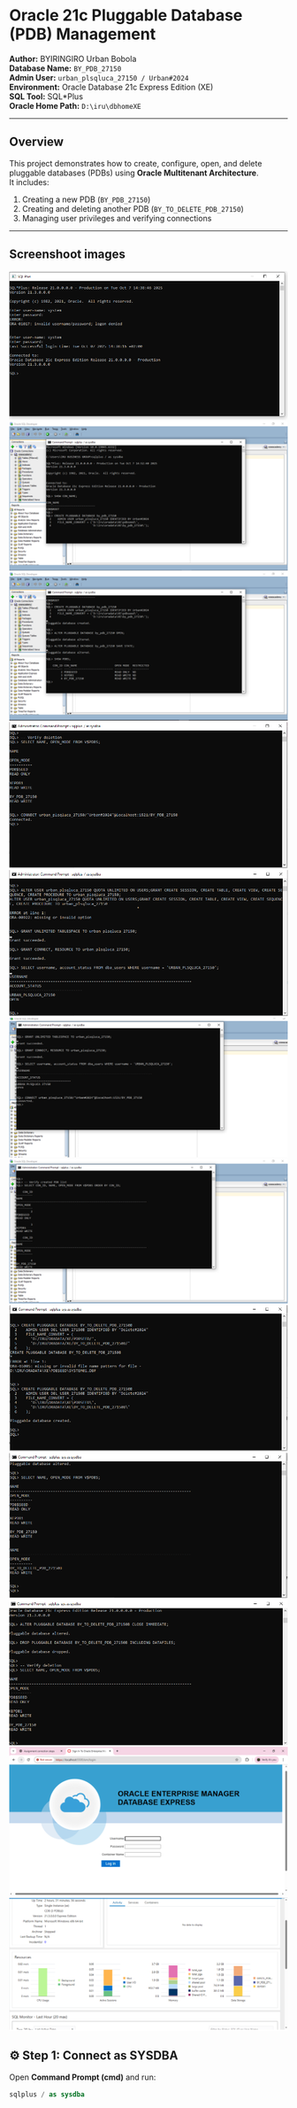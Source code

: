# Oracle 21c Pluggable Database (PDB) Management
**Author:** BYIRINGIRO Urban Bobola  
**Database Name:** `BY_PDB_27150`  
**Admin User:** `urban_plsqluca_27150 / Urban#2024`  
**Environment:** Oracle Database 21c Express Edition (XE)  
**SQL Tool:** SQL*Plus  
**Oracle Home Path:** `D:\iru\dbhomeXE`

---

##  Overview  
This project demonstrates how to create, configure, open, and delete pluggable databases (PDBs) using **Oracle Multitenant Architecture**.  
It includes:  
1. Creating a new PDB (`BY_PDB_27150`)  
2. Creating and deleting another PDB (`BY_TO_DELETE_PDB_27150`)  
3. Managing user privileges and verifying connections  

---
##  Screenshoot images
![alt text](images/Capture1.PNG)
![alt text](images/Capture2.PNG)
![alt text](images/Capture3.PNG) 
![alt text](images/Capture4.PNG)
![alt text](images/Capture5.PNG)
![alt text](images/Capture6.PNG)
![alt text](images/Capture7.PNG)
![alt text](images/Capture8.PNG)
![alt text](images/Capture9.PNG)
![alt text](images/Capture11.PNG)
![alt text](images/Capture12.PNG)
![alt text](images/Capture13.PNG)


## ⚙️ Step 1: Connect as SYSDBA
Open **Command Prompt (cmd)** and run:

```sql
sqlplus / as sysdba

